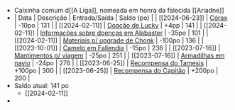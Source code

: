 - Caixinha comum d[[A Liga]], nomeada em honra da falecida [[Ariadne]]
- | Data | Descrição | Entrada/Saída | Saldo (po) |
  | [[2024-06-23]] | [Córax](((66784972-8d0d-45dc-9bb2-af7794362f5c))) | -10po | 131 |
  | [[2024-02-11]] | [Doação de Lucky](((65c8eeac-288b-4879-9cf9-46af6c7ee848))) | +4pp | 141 | 
  | [[2024-02-11]] | [Informações sobre doenças em Alabaster](((65c8e09e-2e4a-41cc-9879-9f215f507b79))) | -35po | 101 |
  | [[2024-02-11]] | [Materiais p/ upgrade de Chonk](((65c8de1a-29e7-40fd-9fee-a31c3088d7ba))) | -100po | 136 |
  | [[2023-10-01]] | [Camelo em Fallendia](((65198e33-f73d-4286-9587-ecbc523e0f5f))) | -15po | 236 |
  | [[2023-07-16]] | [Mantimentos p/ viagem](((64e20cd4-26b7-495b-8351-6ee938553772))) | -25po | 251 |
  | [[2023-07-16]] | [Armadilhas em navio](((64e20cd4-cc3d-4086-b0ce-30389c5037a6))) | -24po | 276 |
  | [[2023-06-25]] | [Recompensa do Tamesis](((64e20cd4-f0e0-4758-8a3a-6a7629fa7dab))) | +100po | 300 |
  | [[2023-06-25]] | [Recompensa do Capitão](((64e20cd4-1fdb-4bce-8d00-d11ac5c7610d))) | +200po | 200 |
- Saldo atual: 141 po
	- [[2024-02-11]]
-